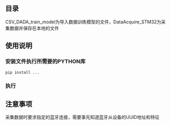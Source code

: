 
## 目录
CSV_DADA_train_model为导入数据训练模型的文件，DataAcquire_STM32为采集数据并保存在本地的文件

## 使用说明
### 安装文件执行所需要的PYTHON库
```
pip install ...
```
###  执行

## 注意事项
采集数据时要求指定的蓝牙连接，需要事先知道蓝牙从设备的UUID地址和特征

